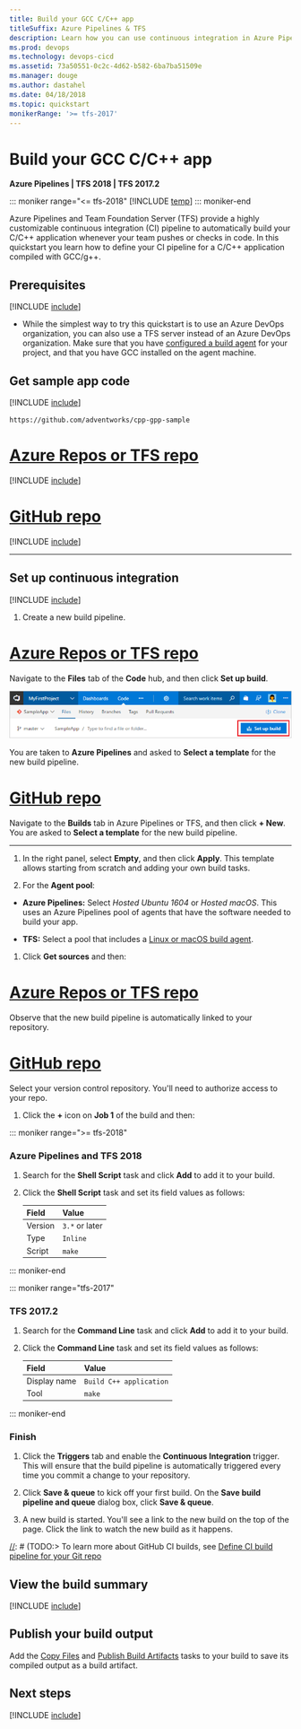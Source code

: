 ```yaml
---
title: Build your GCC C/C++ app
titleSuffix: Azure Pipelines & TFS
description: Learn how you can use continuous integration in Azure Pipelines or Team Foundation Server (TFS) to automatically build your GCC C/C++ app.
ms.prod: devops
ms.technology: devops-cicd
ms.assetid: 73a50551-0c2c-4d62-b582-6ba7ba51509e
ms.manager: douge
ms.author: dastahel
ms.date: 04/18/2018
ms.topic: quickstart
monikerRange: '>= tfs-2017'
---
```


# Build your GCC C/C++ app

**Azure Pipelines | TFS 2018 | TFS 2017.2**

::: moniker range="<= tfs-2018"
[!INCLUDE [temp](../../_shared/concept-rename-note.md)]
::: moniker-end

Azure Pipelines and Team Foundation Server (TFS) provide a highly customizable continuous integration (CI) pipeline to automatically build your C/C++ application whenever your team pushes or checks in code. In this quickstart you learn how to define your CI pipeline for a C/C++ application compiled with GCC/g++.

## Prerequisites

[!INCLUDE [include](../../_shared/ci-cd-prerequisites-vsts.md)]

* While the simplest way to try this quickstart is to use an Azure DevOps organization, you can also use a TFS server instead of an Azure DevOps organization. Make sure that you have [configured a build agent](../../agents/agents.md) for your project, and that you have GCC installed on the agent machine.

## Get sample app code

[!INCLUDE [include](../_shared/get-sample-code-intro.md)]

```
https://github.com/adventworks/cpp-gpp-sample
```

# [Azure Repos or TFS repo](#tab/vsts)

[!INCLUDE [include](../_shared/get-sample-code-vsts-tfs-2017-update-2.md)]

# [GitHub repo](#tab/github)

[!INCLUDE [include](../_shared/get-sample-code-github.md)]

---

## Set up continuous integration

[!INCLUDE [include](../../_shared/ci-quickstart-intro.md)]

[//]: # (TODO: Restore use of includes when we get support for using them in a list.)

1. Create a new build pipeline.

 # [Azure Repos or TFS repo](#tab/vsts)

 Navigate to the **Files** tab of the **Code** hub, and then click **Set up build**.

 ![Screenshot showing button to set up build for a repository](../_shared/_img/set-up-first-build-from-code-hub.png)

 You are taken to **Azure Pipelines** and asked to **Select a template** for the new build pipeline.

 # [GitHub repo](#tab/github)

 Navigate to the **Builds** tab in Azure Pipelines or TFS, and then click **+ New**. You are asked to **Select a template** for the new build pipeline.

 ---

1. In the right panel, select **Empty**, and then click **Apply**. This template allows starting from scratch and adding your own build tasks.

1. For the **Agent pool**:

 * **Azure Pipelines:** Select _Hosted Ubuntu 1604_ or _Hosted macOS_. This uses an Azure Pipelines pool of agents that have the software needed to build your app.

 * **TFS:** Select a pool that includes a [Linux or macOS build agent](../../agents/agents.md).

1. Click **Get sources** and then:

 # [Azure Repos or TFS repo](#tab/vsts)

 Observe that the new build pipeline is automatically linked to your repository.

 # [GitHub repo](#tab/github)

 Select your version control repository. You'll need to authorize access to your repo.

1. Click the **+** icon on **Job 1** of the build and then:

::: moniker range=">= tfs-2018"

  ### Azure Pipelines and TFS 2018

  1. Search for the **Shell Script** task and click **Add** to add it to your build.

  1. Click the **Shell Script** task and set its field values as follows:

      Field   | Value
      ------- | -----
      Version | `3.*` or later
      Type    | `Inline`
      Script  | `make`

::: moniker-end

::: moniker range="tfs-2017"

  ### TFS 2017.2

  1. Search for the **Command Line** task and click **Add** to add it to your build.

  1. Click the **Command Line** task and set its field values as follows:

      Field        | Value
      ------------ | -----
      Display name | `Build C++ application`
      Tool         | `make`

::: moniker-end

  ### Finish

1. Click the **Triggers** tab and enable the **Continuous Integration** trigger. This will ensure that the build pipeline is automatically triggered every time you commit a change to your repository.

1. Click **Save & queue** to kick off your first build. On the **Save build pipeline and queue** dialog box, click **Save & queue**.

1. A new build is started. You'll see a link to the new build on the top of the page. Click the link to watch the new build as it happens.

[//]: # (TODO:> [!TIP])
[//]: # (TODO:> To learn more about GitHub CI builds, see [Define CI build pipeline for your Git repo](#)

## View the build summary

[!INCLUDE [include](../_shared/view-build-summary.md)]

## Publish your build output

Add the [Copy Files](../../tasks/utility/copy-files.md) and [Publish Build Artifacts](../../tasks/utility/publish-build-artifacts.md) tasks to your build to save its compiled output as a build artifact.

## Next steps

[!INCLUDE [include](../_shared/ci-web-app-next-steps.md)]
